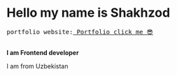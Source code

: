 # Hello my name is Shakhzod 
<pre>portfolio website:<a href="https://shakhzodprogrammer.github.io/portfolio/" target="_blank"> Portfolio click me 😎</a></pre>
<br>
<b> I am Frontend developer</b>
<p>I am from Uzbekistan</p>

